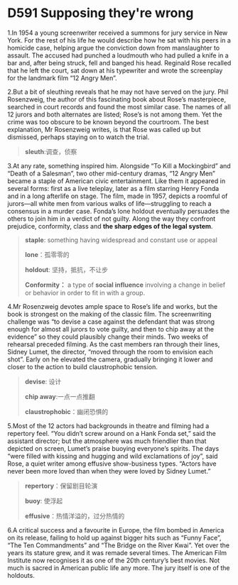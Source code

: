 # D591 Supposing they're wrong
1.In 1954 a young screenwriter received a summons for jury service in New York. For the rest of his life he would describe how he sat with his peers in a homicide case, helping argue the conviction down from manslaughter to assault. The accused had punched a loudmouth who had pulled a knife in a bar and, after being struck, fell and banged his head. Reginald Rose recalled that he left the court, sat down at his typewriter and wrote the screenplay for the landmark film “12 Angry Men”.

2.But a bit of sleuthing reveals that he may not have served on the jury. Phil Rosenzweig, the author of this fascinating book about Rose’s masterpiece, searched in court records and found the most similar case. The names of all 12 jurors and both alternates are listed; Rose’s is not among them. Yet the crime was too obscure to be known beyond the courtroom. The best explanation, Mr Rosenzweig writes, is that Rose was called up but dismissed, perhaps staying on to watch the trial.

> **sleuth**:调查，侦察
>

3.At any rate, something inspired him. Alongside “To Kill a Mockingbird” and “Death of a Salesman”, two other mid-century dramas, “12 Angry Men” became a staple of American civic entertainment. Like them it appeared in several forms: first as a live teleplay, later as a film starring Henry Fonda and in a long afterlife on stage. The film, made in 1957, depicts a roomful of jurors—all white men from various walks of life—struggling to reach a consensus in a murder case. Fonda’s lone holdout eventually persuades the others to join him in a verdict of not guilty. Along the way they confront prejudice, conformity, class and **the sharp edges of the legal system**.

> **staple**: something having widespread and constant use or appeal
>
> **lone**：孤零零的
>
> **holdout**: 坚持，抵抗，不让步
>
> **Conformity：** a type of **social influence** involving a change in belief or behavior in order to fit in with a group.
>

4.Mr Rosenzweig devotes ample space to Rose’s life and works, but the book is strongest on the making of the classic film. The screenwriting challenge was “to devise a case against the defendant that was strong enough for almost all jurors to vote guilty, and then to chip away at the evidence” so they could plausibly change their minds. Two weeks of rehearsal preceded filming. As the cast members ran through their lines, Sidney Lumet, the director, “moved through the room to envision each shot”. Early on he elevated the camera, gradually bringing it lower and closer to the action to build claustrophobic tension.

> **devise**: 设计
>
> **chip away**:一点一点推翻
>
> **claustrophobic**：幽闭恐惧的
>

5.Most of the 12 actors had backgrounds in theatre and filming had a repertory feel. “You didn’t screw around on a Hank Fonda set,” said the assistant director; but the atmosphere was much friendlier than that depicted on screen, Lumet’s praise buoying everyone’s spirits. The days “were filled with kissing and hugging and wild exclamations of joy”, said Rose, a quiet writer among effusive show-business types. “Actors have never been more loved than when they were loved by Sidney Lumet.”

> **repertory**：保留剧目轮演
>
> **buoy**: 使浮起
>
> **effusive**：热情洋溢的，过分热情的
>

6.A critical success and a favourite in Europe, the film bombed in America on its release, failing to hold up against bigger hits such as “Funny Face”, “The Ten Commandments” and “The Bridge on the River Kwai”. Yet over the years its stature grew, and it was remade several times. The American Film Institute now recognises it as one of the 20th century’s best movies. Not much is sacred in American public life any more. The jury itself is one of the holdouts.

